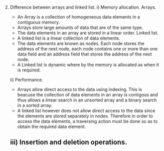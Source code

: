 2) Difference between arrays and linked list.
   i) Memory allocation.
     Arrays.
   - An Array is a collection of homogeneous data elements in a contiguous memory.
   - Arrays store large amounts of data that are of the same type.
   - The data elements in an array are stored in a linear order.
     Linked list.
   - A linked list is a linear collection of data elements.
   - The data elements are known as nodes. Each node stores the address of the next node, each node contains one or more than one data field and an address field that stores the address of the next node.
   - A Linked list is dynamic where by the memory is allocated as when it is required.

   ii) Performance.
   - Arrays allow direct access to the data using indexing. This is beacuse the collection of data elements in an array is contigous and thus allows a linear search in an unsorted array and a binary search in a sorted array.
   - A linked list however does not allow direct access to the data since the elements are stored separately in nodes. Therefore in order to access the data elements, a traversing action must be done so as to obtain the required data element.

   iii) Insertion and deletion operations.
   - 
     
